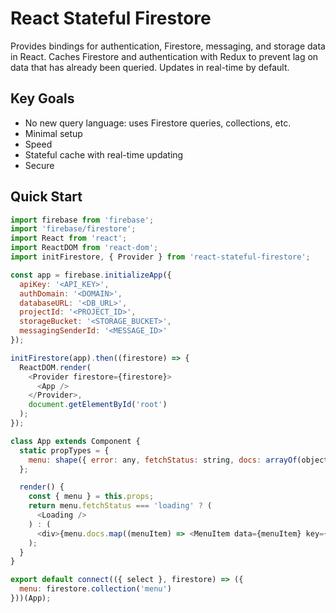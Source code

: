 # React Stateful Firestore

Provides bindings for authentication, Firestore, messaging, and storage data in React. Caches Firestore and authentication with Redux to prevent lag on data that has already been queried. Updates in real-time by default.

## Key Goals

* No new query language: uses Firestore queries, collections, etc.
* Minimal setup
* Speed
* Stateful cache with real-time updating
* Secure

## Quick Start

```js
import firebase from 'firebase';
import 'firebase/firestore';
import React from 'react';
import ReactDOM from 'react-dom';
import initFirestore, { Provider } from 'react-stateful-firestore';

const app = firebase.initializeApp({
  apiKey: '<API_KEY>',
  authDomain: '<DOMAIN>',
  databaseURL: '<DB_URL>',
  projectId: '<PROJECT_ID>',
  storageBucket: '<STORAGE_BUCKET>',
  messagingSenderId: '<MESSAGE_ID>'
});

initFirestore(app).then((firestore) => {
  ReactDOM.render(
    <Provider firestore={firestore}>
      <App />
    </Provider>,
    document.getElementById('root')
  );
});
```

```js
class App extends Component {
  static propTypes = {
    menu: shape({ error: any, fetchStatus: string, docs: arrayOf(object) })
  };

  render() {
    const { menu } = this.props;
    return menu.fetchStatus === 'loading' ? (
      <Loading />
    ) : (
      <div>{menu.docs.map((menuItem) => <MenuItem data={menuItem} key={menuItem.id} />)}</div>
    );
  }
}

export default connect(({ select }, firestore) => ({
  menu: firestore.collection('menu')
}))(App);
```
